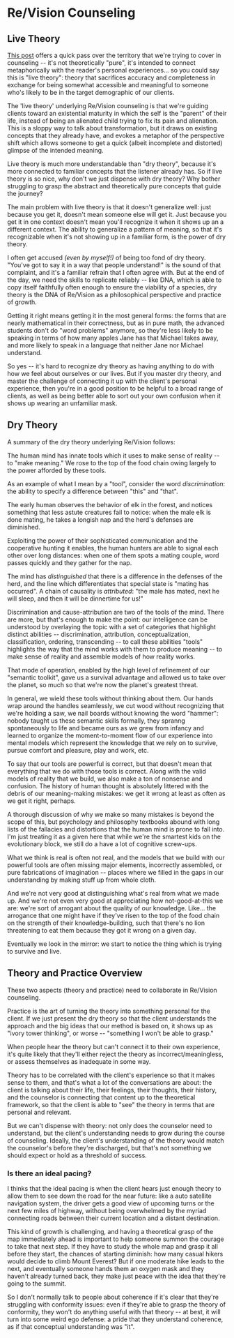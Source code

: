 # Re/Vision Counseling

## Live Theory

[This post](https://www.quora.com/When-did-you-learn-to-start-loving-yourself/answer/Les-Matheson-1?share=f19da144&srid=C3lY) offers a quick pass over the territory that we're trying to cover in counseling -- it's not theoretically "pure", it's intended to connect metaphorically with the reader's personal experiences... so you could say this is "live theory": theory that sacrifices accuracy and completeness in exchange for being somewhat accessible and meaningful to someone who's likely to be in the target demographic of our clients.

The 'live theory' underlying Re/Vision counseling is that we're guiding clients toward an existential maturity in which the self is the "parent" of their life, instead of being an alienated child trying to fix its pain and alienation.  This is a sloppy way to talk about transformation, but it draws on existing concepts that they already have, and evokes a metaphor of the perspective shift which allows someone to get a quick (albeit incomplete and distorted) glimpse of the intended meaning.

Live theory is much more understandable than "dry theory", because it's more connected to familiar concepts that the listener already has.   So if live theory is so nice, why don't we just dispense with dry theory?  Why bother struggling to grasp the abstract and theoretically pure concepts that guide the journey?

The main problem with live theory is that it doesn't generalize well: just because you get it, doesn't mean someone else will get it.  Just because you get it in one context doesn't mean you'll recognize it when it shows up an a different context.   The ability to generalize a pattern of meaning, so that it's recognizable when it's not showing up in a familiar form, is the power of dry theory.

I often get accused *(even by myself!)* of being too fond of dry theory.  "You've got to say it in a way that people understand!" is the sound of that complaint, and it's a familiar refrain that I often agree with.   But at the end of the day, we need the skills to replicate reliably -- like DNA, which is able to copy itself faithfully often enough to ensure the viability of a species, dry theory is the DNA of Re/Vision as a philosophical perspective and practice of growth.  

Getting it right means getting it in the most general forms: the forms that are nearly mathematical in their correctness, but as in pure math, the advanced students don't do "word problems" anymore, so they're less likely to be speaking in terms of how many apples Jane has that Michael takes away, and more likely to speak in a language that neither Jane nor Michael understand.

So yes -- it's hard to recognize dry theory as having anything to do with how we feel about ourselves or our lives.  But if you master dry theory, and master the challenge of connecting it up with the client's personal experience, then you're in a good position to be helpful to a broad range of clients, as well as being better able to sort out your own confusion when it shows up wearing an unfamiliar mask.

## Dry Theory

A summary of the dry theory underlying Re/Vision follows:

The human mind has innate tools which it uses to make sense of reality -- to "make meaning."  We rose to the top of the food chain owing largely to the power afforded by these tools.

As an example of what I mean by a "tool", consider the word *discrimination*:  the ability to specify a difference between "this" and "that".  

The early human observes the behavior of elk in the forest, and notices something that less astute creatures fail to notice:  when the male elk is done mating, he takes a longish nap and the herd's defenses are diminished.

Exploiting the power of their sophisticated communication and the cooperative hunting it enables, the human hunters are able to signal each other over long distances: when one of them spots a mating couple, word passes quickly and they gather for the nap.

The mind has *distinguished* that there is a difference in the defenses of the herd, and the line which differentiates that special state is "mating has occurred".  A chain of causality is *attributed*:  "the male has mated, next he will sleep, and then it will be dinnertime for us!"

Discrimination and cause-attribution are two of the tools of the mind.  There are more, but that's enough to make the point: our intelligence can be understood by overlaying the topic with a set of categories that highlight distinct abilities -- discrimination, attribution, conceptualization, classification, ordering, transcending -- to call these abilities "tools" highlights the way that the mind works with them to produce meaning -- to make sense of reality and assemble models of how reality works.

That mode of operation, enabled by the high level of refinement of our "semantic toolkit", gave us a survival advantage and allowed us to take over the planet, so much so that we're now the planet's greatest threat.

In general, we wield these tools without thinking about them.  Our hands wrap around the handles seamlessly, we cut wood without recognizing that we're holding a saw, we nail boards without knowing the word "hammer": nobody taught us these semantic skills formally, they spranng spontaneously to life and became ours as we grew from infancy and learned to organize the moment-to-moment flow of our experience into mental models which represent the knowledge that we rely on to survive, pursue comfort and pleasure, play and work, etc.

To say that our tools are powerful is correct, but that doesn't mean that everything that we do with those tools is correct.  Along with the valid models of reality that we build, we also make a ton of nonsense and confusion.  The history of human thought is absolutely littered with the debris of our meaning-making mistakes: we get it wrong at least as often as we get it right, perhaps.

A thorough discussion of why we make so many mistakes is beyond the scope of this, but psychology and philosophy textbooks abound with long lists of the fallacies and distortions that the human mind is prone to fall into.  I'm just treating it as a given here that while we're the smartest kids on the evolutionary block, we still do a have a lot of cognitive screw-ups.  

What we think is real is often not real, and the models that we build with our powerful tools are often missing major elements, incorrectly assembled, or pure fabrications of imagination -- places where we filled in the gaps in our understanding by making stuff up from whole cloth.

And we're not very good at distinguishing what's real from what we made up.  And we're not even very good at appreciating how not-good-at-this we are: we're sort of arrogant about the quality of our knowledge.  Like... the arrogance that one might have if they've risen to the top of the food chain on the strength of their knowledge-building, such that there's no lion threatening to eat them because they got it wrong on a given day.

Eventually we look in the mirror: we start to notice the thing which is trying to survive and live.



## Theory and Practice Overview

These two aspects (theory and practice) need to collaborate in Re/Vision counseling.

Practice is the art of turning the theory into something personal for the client.   If we just present the dry theory so that the client understands the approach and the big ideas that our method is based on, it shows up as "ivory tower thinking", or worse -- "something I won't be able to grasp."

When people hear the theory but can't connect it to their own experience, it's quite likely that they'll either reject the theory as incorrect/meaningless, or assess themselves as inadequate in some way.

Theory has to be correlated with the client's experience so that it makes sense to them, and that's what a lot of the conversations are about: the client is talking about their life, their feelings, their thoughts, their history, and the counselor is connecting that content up to the theoretical framework, so that the client is able to "see" the theory in terms that are personal and relevant.

But we can't dispense with theory: not only does the counselor need to understand, but the client's understanding needs to grow during the course of counseling.  Ideally, the client's understanding of the theory would match the counselor's before they're discharged, but that's not something we should expect or hold as a threshold of success.

### Is there an ideal pacing?

I thinks that the ideal pacing is when the client hears just enough theory to allow them to see down the road for the near future: like a auto satellite navigation system, the driver gets a good view of upcoming turns or the next few miles of highway, without being overwhelmed by the myriad connecting roads between their current location and a distant destination.

This kind of growth is challenging, and having a theoretical grasp of the map immediately ahead is important to help someone summon the courage to take that next step.  If they have to study the whole map and grasp it all before they start, the chances of starting diminish: how many casual hikers would decide to climb Mount Everest?  But if one moderate hike leads to the next, and eventually someone hands them an oxygen mask and they haven't already turned back, they make just peace with the idea that they're going to the summit.

So I don't normally talk to people about coherence if it's clear that they're struggling with conformity issues: even if they're able to grasp the theory of conformity, they won't do anything useful with that theory -- at best, it will turn into some weird ego defense: a pride that they understand coherence, as if that conceptual understanding was "it".




